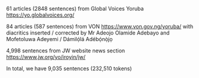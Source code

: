 61 articles (2848 sentences) from Global Voices Yoruba https://yo.globalvoices.org/
 
84 articles (587 sentences) from VON https://www.von.gov.ng/yoruba/ with diacritics inserted / corrected by Mr Adeojo Olamide Adebayo and Mofetoluwa Adeyemi / Dámilọ́lá Adébọ́nọ̀jọ

4,998 sentences from JW website news section https://www.jw.org/yo/iroyin/jw/


In total, we have 9,035 sentences (232,510 tokens)
